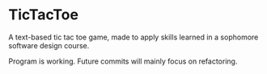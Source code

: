 # TicTacToe
A text-based tic tac toe game, made to apply skills learned in a sophomore software design course.

Program is working. Future commits will mainly focus on refactoring.
